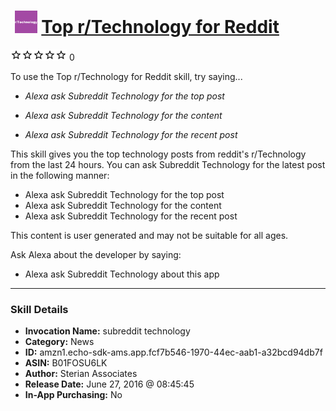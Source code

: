 # &nbsp;<img src="skill_icon" alt="Top r/Technology for Reddit icon" width="36"> [Top r/Technology for Reddit](http://alexa.amazon.com/#skills/amzn1.echo-sdk-ams.app.fcf7b546-1970-44ec-aab1-a32bcd94db7f)
![0 stars](../../images/ic_star_border_black_18dp_1x.png)![0 stars](../../images/ic_star_border_black_18dp_1x.png)![0 stars](../../images/ic_star_border_black_18dp_1x.png)![0 stars](../../images/ic_star_border_black_18dp_1x.png)![0 stars](../../images/ic_star_border_black_18dp_1x.png) 0

To use the Top r/Technology for Reddit skill, try saying...

* *Alexa ask Subreddit Technology for the top post*

* *Alexa ask Subreddit Technology for the content*

* *Alexa ask Subreddit Technology for the recent post*

This skill gives you the top technology posts from reddit's r/Technology from the last 24 hours. You can ask Subreddit Technology for the latest post in the following manner:

- Alexa ask Subreddit Technology for the top post
- Alexa ask Subreddit Technology for the content
- Alexa ask Subreddit Technology for the recent post

This content is user generated and may not be suitable for all ages.

Ask Alexa about the developer by saying:

- Alexa ask Subreddit Technology about this app

***

### Skill Details

* **Invocation Name:** subreddit technology
* **Category:** News
* **ID:** amzn1.echo-sdk-ams.app.fcf7b546-1970-44ec-aab1-a32bcd94db7f
* **ASIN:** B01FOSU6LK
* **Author:** Sterian Associates
* **Release Date:** June 27, 2016 @ 08:45:45
* **In-App Purchasing:** No
